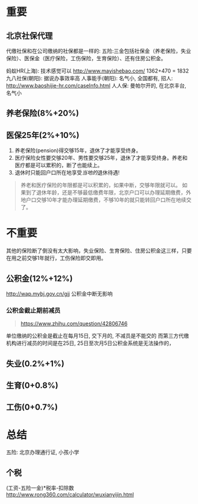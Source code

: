 # 重要

## 北京社保代理
代缴社保和在公司缴纳的社保都是一样的: 五险:三金包括社保金（养老保险，失业保险）、医保金（医疗保险，工伤保险，生育保险）、还有住房公积金。

蚂蚁HR(上海): 技术感觉可以 http://www.mayishebao.com/ 1362+470 = 1832
九八社保(朝阳): 据说办事效率高
人事能手(朝阳): 名气小, 全国都有, 招人: http://www.baoshijie-hr.com/caseInfo.html
人人保: 曼帕尔开的, 在北京丰台, 名气小

## 养老保险(8%+20%)
## 医保25年(2%+10%)
1. 养老保险(pension)得交够15年，退休了才能享受终身。
2. 医疗保险女性要交够20年、男性要交够25年，退休了才能享受终身。养老和医疗都是可以累积的，断了也能续上。
3. 退休时只能回户口所在地享受*当地的*退休待遇!

> 养老和医疗保险的年限都是可以积累的，如果中断，交够年限就可以。
> 如果到了退休年龄，还是不够最低缴费年限，北京户口可以办理延期缴费，外地户口交够10年才能办理延期缴费，不够10年的就只能转回户口所在地续交了。

# 不重要
其他的保险断了倒没有太大影响，失业保险、生育保险、住房公积金这三样，只要在用之前交够1年就行，工伤保险即交即用。

## 公积金(12%+12%)
http://wap.mybj.gov.cn/gjj
公积金中断无影响

### 公积金截止期前减员
> https://www.zhihu.com/question/42806746

单位缴纳的公积金是截止在每月15日, 交下月的, 不减员是不能交的
而第三方代缴机构进行减员的时间是在25日, 25日至次月5日公积金系统是无法操作的，


## 失业(0.2%+1%)
## 生育(0+0.8%)
## 工伤(0+0.7%)

# 总结
五险: 北京办理通行证, 小孩小学
## 个税
(工资-五险一金)*税率-扣除数
http://www.rong360.com/calculator/wuxianyijin.html
